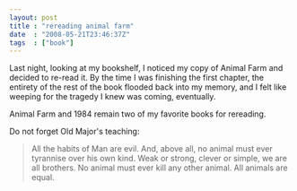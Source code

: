```yaml
---
layout: post
title : "rereading animal farm"
date  : "2008-05-21T23:46:37Z"
tags  : ["book"]
---
```

Last night, looking at my bookshelf, I noticed my copy of Animal Farm and
decided to re-read it.  By the time I was finishing the first chapter, the
entirety of the rest of the book flooded back into my memory, and I felt like
weeping for the tragedy I knew was coming, eventually.

Animal Farm and 1984 remain two of my favorite books for rereading.

Do not forget Old Major's teaching:

> All the habits of Man are evil.  And, above all, no animal must ever
> tyrannise over his own kind.  Weak or strong, clever or simple, we are
> all brothers.  No animal must ever kill any other animal.  All animals are
> equal.

